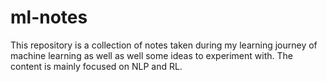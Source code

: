 # ml-notes

This repository is a collection of notes taken during my learning journey of machine learning as
well as well some ideas to experiment with. The content is mainly focused on NLP and RL.
